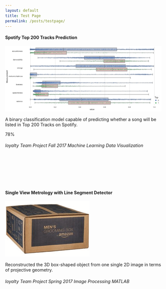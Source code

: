 ```yaml
---
layout: default
title: Test Page
permalink: /posts/testpage/
---
```


<div class="row">
  <div class="mb-3 col-md-6">
    <div class="card" style="height: 30rem;">
      <h4 class="card-header bg-secondary">Spotify Top 200 Tracks Prediction</h4>
      <div class="card-body">
        <img class="card-img-top" src="/figure/demo.png">
        <p class="card-text text-left">A binary classification model capable of predicting whether a song will be listed in Top 200 Tracks on Spotify.</p>
        <div class="progress">
          <div class="progress-bar progress-bar-striped progress-bar-animated bg-secondary" style="width:78%">78%</div>
        </div>
      </div>
      <div class="card-footer">
        <h6>
          <i class="material-icons md-16">loyalty</i>
          <span class="badge badge-dark">Team Project</span>
          <span class="badge badge-info">Fall 2017</span>
          <span class="badge badge-secondary">Machine Learning</span>
          <span class="badge badge-secondary">Data Visualization</span>
        </h6>
      </div>
    </div>
  </div>  

  <div class="mb-3 col-md-6">
    <div class="card" style="height: 30rem;">
      <h4 class="card-header">Single View Metrology with Line Segment Detector</h4>
      <div class="card-body">
        <div class="container" style="width: 100%; height: 30%;">
          <img class="card-img-top" src="/figure/Project_SingleViewMetrology.gif">
        </div>
        <p class="card-text text-left">Reconstructed the 3D box-shaped object from one single 2D image in terms of projective geometry.</p>
      </div>
      <div class="card-footer">
        <h6>
          <i class="material-icons md-16">loyalty</i>
          <span class="badge badge-dark">Team Project</span>
          <span class="badge badge-info">Spring 2017</span>
          <span class="badge badge-secondary">Image Processing</span>
          <span class="badge badge-success">MATLAB</span>
        </h6>
      </div>
    </div>
  </div>
  
</div>
